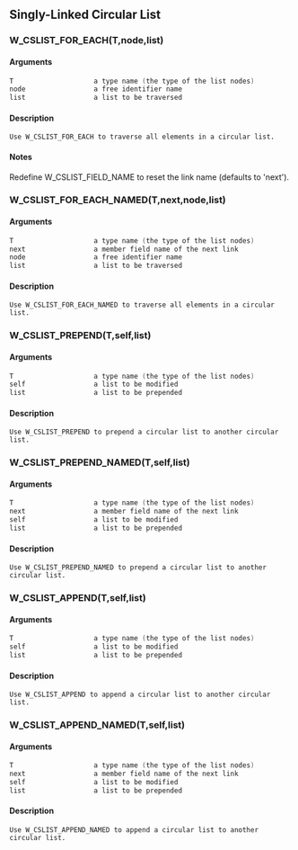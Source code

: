 ## Singly-Linked Circular List
    
### W_CSLIST_FOR_EACH(T,node,list)
#### Arguments
```C
T                    a type name (the type of the list nodes)
node                 a free identifier name
list                 a list to be traversed
```
#### Description
    Use W_CSLIST_FOR_EACH to traverse all elements in a circular list.
#### Notes
Redefine W_CSLIST_FIELD_NAME to reset the link name (defaults to 'next').
    
### W_CSLIST_FOR_EACH_NAMED(T,next,node,list)
#### Arguments
```C
T                    a type name (the type of the list nodes)
next                 a member field name of the next link
node                 a free identifier name
list                 a list to be traversed
```
#### Description
    Use W_CSLIST_FOR_EACH_NAMED to traverse all elements in a circular list.
    
### W_CSLIST_PREPEND(T,self,list)
#### Arguments
```C
T                    a type name (the type of the list nodes)
self                 a list to be modified
list                 a list to be prepended
```
#### Description
    Use W_CSLIST_PREPEND to prepend a circular list to another circular list.
    
### W_CSLIST_PREPEND_NAMED(T,self,list)
#### Arguments
```C
T                    a type name (the type of the list nodes)
next                 a member field name of the next link
self                 a list to be modified
list                 a list to be prepended
```
#### Description
    Use W_CSLIST_PREPEND_NAMED to prepend a circular list to another circular list.
    
### W_CSLIST_APPEND(T,self,list)
#### Arguments
```C
T                    a type name (the type of the list nodes)
self                 a list to be modified
list                 a list to be prepended
```
#### Description
    Use W_CSLIST_APPEND to append a circular list to another circular list.
    
### W_CSLIST_APPEND_NAMED(T,self,list)
#### Arguments
```C
T                    a type name (the type of the list nodes)
next                 a member field name of the next link
self                 a list to be modified
list                 a list to be prepended
```
#### Description
    Use W_CSLIST_APPEND_NAMED to append a circular list to another circular list.
